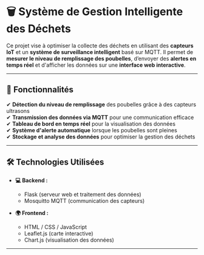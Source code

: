 # 🗑️ Système de Gestion Intelligente des Déchets

Ce projet vise à optimiser la collecte des déchets en utilisant des **capteurs IoT** et un **système de surveillance intelligent** basé sur MQTT. Il permet de **mesurer le niveau de remplissage des poubelles**, d’envoyer des **alertes en temps réel** et d'afficher les données sur une **interface web interactive**.

---
## 🚀 Fonctionnalités

✔ **Détection du niveau de remplissage** des poubelles grâce à des capteurs ultrasons  
✔ **Transmission des données via MQTT** pour une communication efficace  
✔ **Tableau de bord en temps réel** pour la visualisation des données  
✔ **Système d'alerte automatique** lorsque les poubelles sont pleines  
✔ **Stockage et analyse des données** pour optimiser la gestion des déchets  

---
## 🛠️ Technologies Utilisées  

- **💻 Backend :**  
  - Flask (serveur web et traitement des données)  
  - Mosquitto MQTT (communication des capteurs)  

- **🌍 Frontend :**  
  - HTML / CSS / JavaScript  
  - Leaflet.js (carte interactive)  
  - Chart.js (visualisation des données)  

---

